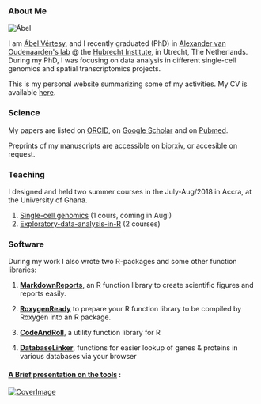 ### About Me

![Ábel](https://raw.githubusercontent.com/vertesy/vertesy.github.io/master/images/pics_AV/profile%202016-01-22_17.49.19.edit.small.jpg)

I am [Ábel Vértesy](https://github.com/vertesy), and I recently graduated (PhD) in [Alexander van Oudenaarden's lab](http://www.hubrecht.eu/onderzoekers/van-oudenaarden-group/) @ the [Hubrecht Institute](http://www.hubrecht.eu), in Utrecht, The Netherlands. During my PhD, I was focusing on data analysis in different single-cell genomics and spatial transcriptomics projects. 

This is my personal website summarizing some of my activities. My CV is available [here](http://bit.ly/CV_A_Vertesy).



### Science

My papers are listed on [ORCID](https://orcid.org/0000-0001-6075-5702), on [Google Scholar](https://scholar.google.nl/citations?user=EugkUHAAAAAJ&hl=nl&oi=ao) and on [Pubmed](https://www.ncbi.nlm.nih.gov/pubmed/?term=Vertesy+A%5BAuthor%5D).

Preprints of my manuscripts are accessible on [biorxiv](https://www.biorxiv.org/search/author1%3AVertesy%20numresults%3A10%20sort%3Arelevance-rank%20format_result%3Astandard), or accesible on request.



### Teaching

I designed and held two summer courses in the July-Aug/2018 in Accra, at the University of Ghana.

1. [Single-cell genomics](https://vertesy.github.io/Single-Cell-Omics-Course/) (1 cours, coming in Aug!)
2. [Exploratory-data-analysis-in-R](https://vertesy.github.io/Exploratory-data-analysis-in-R/) (2 courses)



### Software

During my work I also wrote two R-packages and some other function libraries:

1. [**MarkdownReports**](https://vertesy.github.io/MarkdownReports/), an R function library to create scientific figures and reports easily.

2. [**RoxygenReady**](https://vertesy.github.io/RoxygenReady/) to prepare your R function library to be compiled by Roxygen into an R package.

3. [**CodeAndRoll**](https://github.com/vertesy/TheCorvinas/blob/master/R/CodeAndRoll.md), a utility function library for R

4. [**DatabaseLinker**](https://github.com/vertesy/TheCorvinas/blob/master/R/DatabaseLinkeR.md), functions for easier lookup of genes & proteins in various databases via your browser

#### [A Brief presentation on the tools](https://docs.google.com/presentation/d/1shVYLLhLhbcIIWNbiAgrugtqeZh_VRgKiLr_BvgAWEc/embed?start=false&loop=false&delayms=5000#slide=id.p4) :

[![CoverImage](https://snag.gy/BMPxIl.jpg)](https://docs.google.com/presentation/d/1shVYLLhLhbcIIWNbiAgrugtqeZh_VRgKiLr_BvgAWEc/embed?start=false&loop=false&delayms=5000#slide=id.p4)


<!--
<iframe src="https://docs.google.com/presentation/d/1shVYLLhLhbcIIWNbiAgrugtqeZh_VRgKiLr_BvgAWEc/embed?start=false&loop=false&delayms=5000#slide=id.p4" frameborder="0" width="960" height="749">
</iframe>

<iframe src="https://calendar.google.com/calendar/embed?mode=AGENDA&height=400&wkst=2&bgcolor=%23000000&src=39vnh9es1bn814e36a9oq7t5us%40group.calendar.google.com&color=%238C500B&ctz=Europe%2FBudapest" style="border:solid 1px #777" width="800" height="400" frameborder="0" scrolling="no"></iframe> 
-->

